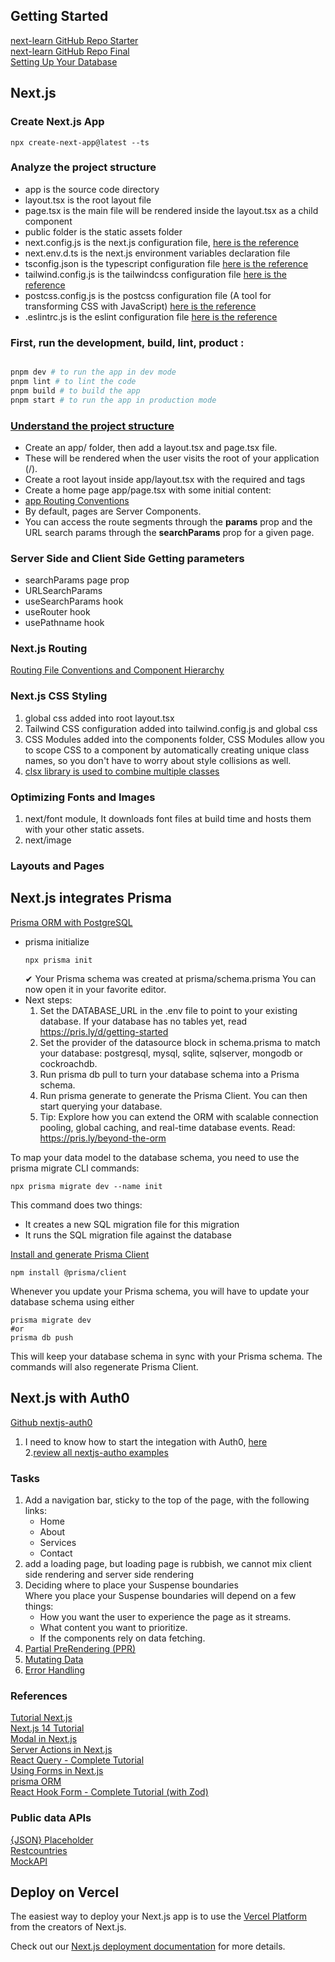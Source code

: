## Getting Started
[next-learn GitHub Repo Starter](https://github.com/vercel/next-learn/tree/main/dashboard/starter-example)  
[next-learn GitHub Repo Final](https://github.com/vercel/next-learn/tree/main/dashboard/final-example)  
[Setting Up Your Database](https://nextjs.org/learn/dashboard-app/setting-up-your-database)  

## Next.js
### Create Next.js App
```shell
npx create-next-app@latest --ts
```
### Analyze the project structure
- app is the source code directory
- layout.tsx is the root layout file
- page.tsx is the main file will be rendered inside the layout.tsx as a child component
- public folder is the static assets folder
- next.config.js is the next.js configuration file, [here is the reference](https://nextjs.org/docs/app/api-reference/next-config-js)  
- next.env.d.ts is the next.js environment variables declaration file
- tsconfig.json is the typescript configuration file [here is the reference](https://www.typescriptlang.org/docs/handbook/tsconfig-json.html)
- tailwind.config.js is the tailwindcss configuration file [here is the reference](https://tailwindcss.com/docs/configuration)
- postcss.config.js is the postcss configuration file (A tool for transforming CSS with JavaScript) [here is the reference](https://postcss.org/)    
- .eslintrc.js is the eslint configuration file [here is the reference](https://eslint.org/docs/user-guide/configuring)  

### First, run the development, build, lint, product :

```bash

pnpm dev # to run the app in dev mode  
pnpm lint # to lint the code
pnpm build # to build the app
pnpm start # to run the app in production mode
```

### [Understand the project structure](https://nextjs.org/docs/getting-started/project-structure)  
- Create an app/ folder, then add a layout.tsx and page.tsx file.
- These will be rendered when the user visits the root of your application (/).
- Create a root layout inside app/layout.tsx with the required <html> and <body> tags
- Create a home page app/page.tsx with some initial content:
- [app Routing Conventions](https://nextjs.org/docs/getting-started/project-structure#app-routing-conventions)
- By default, pages are Server Components.
- You can access the route segments through the **params** prop and the URL search params through the **searchParams** prop for a given page.

### Server Side and Client Side Getting parameters
- searchParams page prop
- URLSearchParams
- useSearchParams hook
- useRouter hook
- usePathname hook

### Next.js Routing
 [Routing File Conventions and Component Hierarchy](https://nextjs.org/docs/app/building-your-application/routing)    

### Next.js CSS Styling
1. global css added into root layout.tsx
2. Tailwind CSS configuration added into tailwind.config.js and global css
3. CSS Modules added into the components folder,
   CSS Modules allow you to scope CSS to a component by automatically creating unique class names, so you don't have to worry about style collisions as well.  
4. [clsx library is used to combine multiple classes](https://github.com/lukeed/clsx)  

### Optimizing Fonts and Images
1. next/font module, It downloads font files at build time and hosts them with your other static assets.
2. next/image

### Layouts and Pages


## Next.js integrates Prisma
[Prisma ORM with PostgreSQL](https://www.prisma.io/docs/getting-started/setup-prisma/start-from-scratch/relational-databases-typescript-postgresql)  
- prisma initialize
    ```shell
    npx prisma init
    ```
   ✔ Your Prisma schema was created at prisma/schema.prisma
   You can now open it in your favorite editor.
- Next steps:
  1. Set the DATABASE_URL in the .env file to point to your existing database. If your database has no tables yet, read https://pris.ly/d/getting-started
  2. Set the provider of the datasource block in schema.prisma to match your database: postgresql, mysql, sqlite, sqlserver, mongodb or cockroachdb.
  3. Run prisma db pull to turn your database schema into a Prisma schema.
  4. Run prisma generate to generate the Prisma Client. You can then start querying your database.
  5. Tip: Explore how you can extend the ORM with scalable connection pooling, global caching, and real-time database events. Read: https://pris.ly/beyond-the-orm

To map your data model to the database schema, you need to use the prisma migrate CLI commands:
```shell
npx prisma migrate dev --name init
```
This command does two things:
- It creates a new SQL migration file for this migration
- It runs the SQL migration file against the database
  
[Install and generate Prisma Client](https://www.prisma.io/docs/getting-started/setup-prisma/start-from-scratch/relational-databases/install-prisma-client-typescript-postgresql#install-and-generate-prisma-client)  
```shell
npm install @prisma/client
```
Whenever you update your Prisma schema, you will have to update your database schema using either 
```shell
prisma migrate dev
#or
prisma db push
```
This will keep your database schema in sync with your Prisma schema. The commands will also regenerate Prisma Client.


## Next.js with Auth0
[Github nextjs-auth0](https://github.com/auth0/nextjs-auth0)  
1. I need to know how to start the integation with Auth0, [here](https://auth0.com/docs/quickstart/webapp/nextjs#install-the-auth0-next-js-sdk)  
2.[review all nextjs-autho examples](https://github.com/auth0/nextjs-auth0/blob/main/EXAMPLES.md)   

### Tasks
1. Add a navigation bar, sticky to the top of the page, with the following links:
    - Home
    - About
    - Services
    - Contact
2. add a loading page, but loading page is rubbish, we cannot mix client side rendering and server side rendering
3. Deciding where to place your Suspense boundaries  
   Where you place your Suspense boundaries will depend on a few things:  
   - How you want the user to experience the page as it streams.
   - What content you want to prioritize.
   - If the components rely on data fetching.
4. [Partial PreRendering (PPR)](https://nextjs.org/learn/dashboard-app/partial-prerendering)  
5. [Mutating Data](https://nextjs.org/learn/dashboard-app/mutating-data#6-revalidate-and-redirect)      
6. [Error Handling](https://nextjs.org/learn/dashboard-app/error-handling)    








### References
[Tutorial Next.js](https://nextjs.org/learn/dashboard-app/getting-started)  
[Next.js 14 Tutorial](https://www.youtube.com/playlist?list=PLC3y8-rFHvwjOKd6gdf4QtV1uYNiQnruI)  
[Modal in Next.js](https://www.youtube.com/watch?v=fwq9vePfwkI)  
[Server Actions in Next.js ](https://www.youtube.com/watch?v=BmUsDuLO598)  
[React Query - Complete Tutorial](https://www.youtube.com/watch?v=8K1N3fE-cDs)  
[Using Forms in Next.js](https://www.youtube.com/watch?v=dDpZfOQBMaU)  
[prisma ORM](https://www.prisma.io/)  
[React Hook Form - Complete Tutorial (with Zod)](https://www.youtube.com/watch?v=cc_xmawJ8Kg)  
### Public data APIs 
[{JSON} Placeholder](https://jsonplaceholder.typicode.com)  
[Restcountries](https://restcountries.com/v2/all)  
[MockAPI](https://mockapi.io/)   




## Deploy on Vercel

The easiest way to deploy your Next.js app is to use the [Vercel Platform](https://vercel.com/new?utm_medium=default-template&filter=next.js&utm_source=create-next-app&utm_campaign=create-next-app-readme) from the creators of Next.js.

Check out our [Next.js deployment documentation](https://nextjs.org/docs/deployment) for more details.
